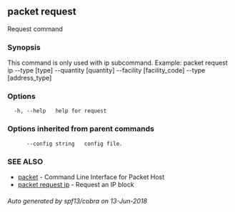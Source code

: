 ## packet request

Request command

### Synopsis

This command is only used with ip subcommand.
	Example:
  packet request ip --type [type] --quantity [quantity] --facility [facility_code] --type [address_type]
	

### Options

```
  -h, --help   help for request
```

### Options inherited from parent commands

```
      --config string   config file.
```

### SEE ALSO

* [packet](packet.md)	 - Command Line Interface for Packet Host
* [packet request ip](packet_request_ip.md)	 - Request an IP block

###### Auto generated by spf13/cobra on 13-Jun-2018
